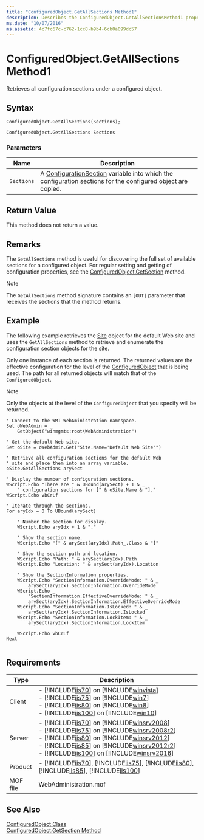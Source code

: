 ```yaml
---
title: "ConfiguredObject.GetAllSections Method1"
description: Describes the ConfiguredObject.GetAllSectionsMethod1 property and provides the property's syntax, parameters, return value, example, and requirements.
ms.date: "10/07/2016"
ms.assetid: 4c7fc67c-c762-1cc8-b9b4-6cb0a099dc57
---
```

# ConfiguredObject.GetAllSections Method1
Retrieves all configuration sections under a configured object.  
  
## Syntax  
  
```jscript#  
ConfiguredObject.GetAllSections(Sections);  
```  
  
```vbs  
ConfiguredObject.GetAllSections Sections  
```  
  
### Parameters  
  
|Name|Description|  
|----------|-----------------|  
|`Sections`|A [ConfigurationSection](../wmi-provider/configurationsection-class.md) variable into which the configuration sections for the configured object are copied.|  
  
## Return Value  
 This method does not return a value.  
  
## Remarks  
 The `GetAllSections` method is useful for discovering the full set of available sections for a configured object. For regular setting and getting of configuration properties, see the [ConfiguredObject.GetSection](../wmi-provider/configuredobject-getsection-method.md) method.  
  
> [!NOTE]
>  The `GetAllSections` method signature contains an `[OUT]` parameter that receives the sections that the method returns.  
  
## Example  
 The following example retrieves the [Site](../wmi-provider/site-class.md) object for the default Web site and uses the `GetAllSections` method to retrieve and enumerate the configuration section objects for the site.  
  
 Only one instance of each section is returned. The returned values are the effective configuration for the level of the [ConfiguredObject](../wmi-provider/configuredobject-class.md) that is being used. The path for all returned objects will match that of the `ConfiguredObject`.  
  
> [!NOTE]
> Only the objects at the level of the `ConfiguredObject` that you specify will be returned.  
  
```  
' Connect to the WMI WebAministration namespace.  
Set oWebAdmin = _  
    GetObject("winmgmts:root\WebAdministration")  
  
' Get the default Web site.  
Set oSite = oWebAdmin.Get("Site.Name='Default Web Site'")  
  
' Retrieve all configuration sections for the default Web  
' site and place them into an array variable.  
oSite.GetAllSections arySect  
  
' Display the number of configuration sections.  
WScript.Echo "There are " & UBound(arySect) + 1 & _  
    " configuration sections for [" & oSite.Name & "]."  
WScript.Echo vbCrLf  
  
' Iterate through the sections.  
For aryIdx = 0 To UBound(arySect)  
  
    ' Number the section for display.  
    WScript.Echo aryIdx + 1 & "."  
  
    ' Show the section name.  
    WScript.Echo "[" & arySect(aryIdx).Path_.Class & "]"  
  
    ' Show the section path and location.  
    WScript.Echo "Path: " & arySect(aryIdx).Path  
    WScript.Echo "Location: " & arySect(aryIdx).Location  
  
    ' Show the SectionInformation properties.  
    WScript.Echo "SectionInformation.OverrideMode: " & _  
        arySect(aryIdx).SectionInformation.OverrideMode  
    WScript.Echo _  
        "SectionInformation.EffectiveOverrideMode: " & _  
        arySect(aryIdx).SectionInformation.EffectiveOverrideMode  
    WScript.Echo "SectionInformation.IsLocked: " & _  
        arySect(aryIdx).SectionInformation.IsLocked  
    WScript.Echo "SectionInformation.LockItem: " & _  
        arySect(aryIdx).SectionInformation.LockItem  
  
    WScript.Echo vbCrLf  
Next  
  
```  
  
## Requirements  
  
|Type|Description|  
|----------|-----------------|  
|Client|-   [!INCLUDE[iis70](../wmi-provider/includes/iis70-md.md)] on [!INCLUDE[winvista](../wmi-provider/includes/winvista-md.md)]<br />-   [!INCLUDE[iis75](../wmi-provider/includes/iis75-md.md)] on [!INCLUDE[win7](../wmi-provider/includes/win7-md.md)]<br />-   [!INCLUDE[iis80](../wmi-provider/includes/iis80-md.md)] on [!INCLUDE[win8](../wmi-provider/includes/win8-md.md)]<br />-   [!INCLUDE[iis100](../wmi-provider/includes/iis100-md.md)] on [!INCLUDE[win10](../wmi-provider/includes/win10-md.md)]|  
|Server|-   [!INCLUDE[iis70](../wmi-provider/includes/iis70-md.md)] on [!INCLUDE[winsrv2008](../wmi-provider/includes/winsrv2008-md.md)]<br />-   [!INCLUDE[iis75](../wmi-provider/includes/iis75-md.md)] on [!INCLUDE[winsrv2008r2](../wmi-provider/includes/winsrv2008r2-md.md)]<br />-   [!INCLUDE[iis80](../wmi-provider/includes/iis80-md.md)] on [!INCLUDE[winsrv2012](../wmi-provider/includes/winsrv2012-md.md)]<br />-   [!INCLUDE[iis85](../wmi-provider/includes/iis85-md.md)] on [!INCLUDE[winsrv2012r2](../wmi-provider/includes/winsrv2012r2-md.md)]<br />-   [!INCLUDE[iis100](../wmi-provider/includes/iis100-md.md)] on [!INCLUDE[winsrv2016](../wmi-provider/includes/winsrv2016-md.md)]|  
|Product|-   [!INCLUDE[iis70](../wmi-provider/includes/iis70-md.md)], [!INCLUDE[iis75](../wmi-provider/includes/iis75-md.md)], [!INCLUDE[iis80](../wmi-provider/includes/iis80-md.md)], [!INCLUDE[iis85](../wmi-provider/includes/iis85-md.md)], [!INCLUDE[iis100](../wmi-provider/includes/iis100-md.md)]|  
|MOF file|WebAdministration.mof|  
  
## See Also  
 [ConfiguredObject Class](../wmi-provider/configuredobject-class.md)   
 [ConfiguredObject.GetSection Method](../wmi-provider/configuredobject-getsection-method.md)
